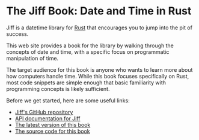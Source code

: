 # The Jiff Book: Date and Time in Rust

Jiff is a datetime library for [Rust] that encourages you to jump into
the pit of success.

This web site provides a book for the library by walking through the concepts
of date and time, with a specific focus on programmatic manipulation of time.

The target audience for this book is anyone who wants to learn more about how
computers handle time. While this book focuses specifically on Rust, most code
snippets are simple enough that basic familiarity with programming concepts is
likely sufficient.

Before we get started, here are some useful links:

* [Jiff's GitHub repository]
* [API documentation for Jiff](jiff)
* [The latest version of this book](https://jiff.rs/latest)
* [The source code for this book]

[Rust]: https://www.rust-lang.org/
[Jiff's GitHub repository]: https://github.com/BurntSushi/jiff
[The source code for this book]: https://github.com/BurntSushi/jiff/tree/master/book

